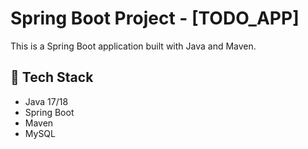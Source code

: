 # Spring Boot Project - [TODO_APP]

This is a Spring Boot application built with Java and Maven.

## 🔧 Tech Stack

- Java 17/18
- Spring Boot
- Maven
- MySQL


